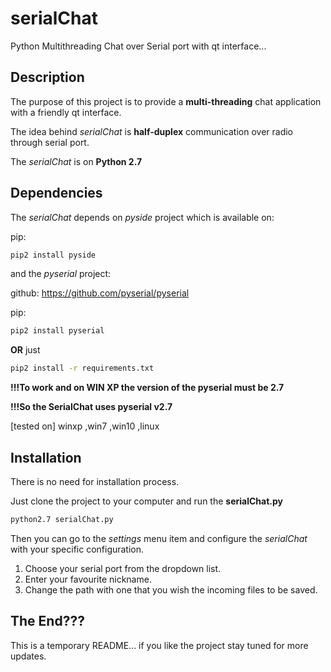 # serialChat
Python Multithreading Chat over Serial port with qt interface...


## Description
The purpose of this project is to provide a **multi-threading** chat application with a friendly qt interface. 

The idea behind *serialChat* is **half-duplex** communication over radio through serial port.

The *serialChat* is on **Python 2.7**


## Dependencies
The *serialChat* depends on *pyside* project which is available on:


pip:
```bash
pip2 install pyside
```

and the *pyserial* project:

github:
https://github.com/pyserial/pyserial

pip:
```bash
pip2 install pyserial
```

**OR** just 
```bash
pip2 install -r requirements.txt
```

**!!!To work and on WIN XP the version of the pyserial must be 2.7**

**!!!So the SerialChat uses pyserial v2.7**

[tested on] winxp ,win7 ,win10 ,linux

## Installation
There is no need for installation process.

Just clone the project to your computer and run the **serialChat.py**
```bash
python2.7 serialChat.py
```



Then you can go to the *settings* menu item and configure the *serialChat* with your specific configuration.

1. Choose your serial port from the dropdown list.
2. Enter your favourite nickname.
3. Change the path with one that you wish the incoming files to be saved. 




## The End???

This is a temporary README... if you like the project stay tuned for more updates.
